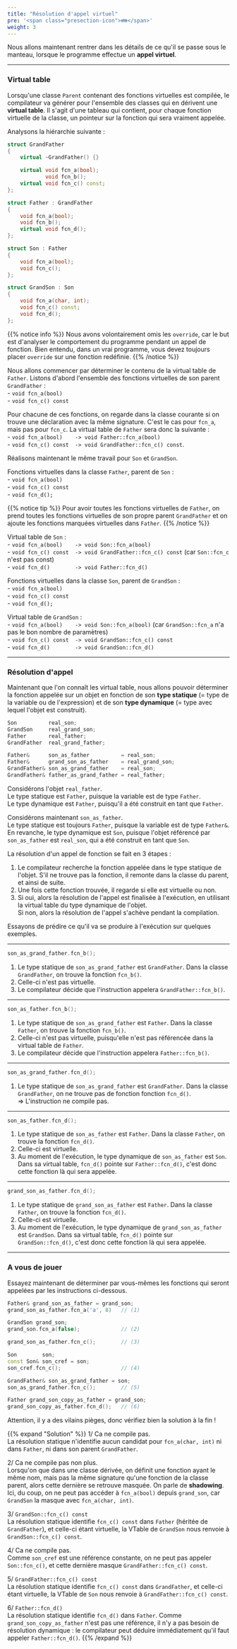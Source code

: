 ```yaml
---
title: "Résolution d'appel virtuel"
pre: '<span class="presection-icon">👪</span>'
weight: 3
---
```


Nous allons maintenant rentrer dans les détails de ce qu'il se passe sous le manteau, lorsque le programme effectue un **appel virtuel**.

---

### Virtual table 

Lorsqu'une classe `Parent` contenant des fonctions virtuelles est compilée, le compilateur va générer pour l'ensemble des classes qui en dérivent une **virtual table**.
Il s'agit d'une tableau qui contient, pour chaque fonction virtuelle de la classe, un pointeur sur la fonction qui sera vraiment appelée.

Analysons la hiérarchie suivante :

```cpp
struct GrandFather
{
    virtual ~GrandFather() {}

    virtual void fcn_a(bool);
            void fcn_b();
    virtual void fcn_c() const;
};

struct Father : GrandFather
{
    void fcn_a(bool);
    void fcn_b();
    virtual void fcn_d();
};

struct Son : Father
{
    void fcn_a(bool);
    void fcn_c();
};

struct GrandSon : Son
{
    void fcn_a(char, int);
    void fcn_c() const;
    void fcn_d();
};
```

{{% notice info %}}
Nous avons volontairement omis les `override`, car le but est d'analyser le comportement du programme pendant un appel de fonction.
Bien entendu, dans un vrai programme, vous devez toujours placer `override` sur une fonction redéfinie.
{{% /notice %}}

Nous allons commencer par déterminer le contenu de la virtual table de `Father`.
Listons d'abord l'ensemble des fonctions virtuelles de son parent `GrandFather` :\
\- `void fcn_a(bool)`\
\- `void fcn_c() const`

Pour chacune de ces fonctions, on regarde dans la classe courante si on trouve une déclaration avec la même signature. C'est le cas pour `fcn_a`, mais pas pour `fcn_c`.
La virtual table de `Father` sera donc la suivante :\
\- `void fcn_a(bool)    -> void Father::fcn_a(bool)`\
\- `void fcn_c() const  -> void GrandFather::fcn_c() const`.

Réalisons maintenant le même travail pour `Son` et `GrandSon`.

Fonctions virtuelles dans la classe `Father`, parent de `Son` :\
\- `void fcn_a(bool)`\
\- `void fcn_c() const`\
\- `void fcn_d();`

{{% notice tip %}}
Pour avoir toutes les fonctions virtuelles de `Father`, on prend toutes les fonctions virtuelles de son propre parent `GrandFather` et on ajoute les fonctions marquées virtuelles dans `Father`.
{{% /notice %}}

Virtual table de `Son` :\
\- `void fcn_a(bool)    -> void Son::fcn_a(bool)`\
\- `void fcn_c() const  -> void GrandFather::fcn_c() const` (car `Son::fcn_c` n'est pas const)\
\- `void fcn_d()        -> void Father::fcn_d()`

Fonctions virtuelles dans la classe `Son`, parent de `GrandSon` :\
\- `void fcn_a(bool)`\
\- `void fcn_c() const`\
\- `void fcn_d();`

Virtual table de `GrandSon` :\
\- `void fcn_a(bool)    -> void Son::fcn_a(bool)` (car `GrandSon::fcn_a` n'a pas le bon nombre de paramètres)\
\- `void fcn_c() const  -> void GrandSon::fcn_c() const`\
\- `void fcn_d()        -> void GrandSon::fcn_d()`

---

### Résolution d'appel

Maintenant que l'on connaît les virtual table, nous allons pouvoir déterminer la fonction appelée sur un objet en fonction de son **type statique** (= type de la variable ou de l'expression) et de son **type dynamique** (= type avec lequel l'objet est construit).

```cpp
Son          real_son;
GrandSon     real_grand_son;
Father       real_father;
GrandFather  real_grand_father;

Father&      son_as_father          = real_son;
Father&      grand_son_as_father    = real_grand_son;
GrandFather& son_as_grand_father    = real_son;
GrandFather& father_as_grand_father = real_father;
```

Considérons l'objet `real_father`.\
Le type statique est `Father`, puisque la variable est de type `Father`.\
Le type dynamique est `Father`, puisqu'il a été construit en tant que `Father`.

Considérons maintenant `son_as_father`.\
Le type statique est toujours `Father`, puisque la variable est de type `Father&`.\
En revanche, le type dynamique est `Son`, puisque l'objet référencé par `son_as_father` est `real_son`, qui a été construit en tant que `Son`.

La résolution d'un appel de fonction se fait en 3 étapes :
1. Le compilateur recherche la fonction appelée dans le type statique de l'objet. S'il ne trouve pas la fonction, il remonte dans la classe du parent, et ainsi de suite.
2. Une fois cette fonction trouvée, il regarde si elle est virtuelle ou non.
3. Si oui, alors la résolution de l'appel est finalisée à l'exécution, en utilisant la virtual table du type dynamique de l'objet.\
Si non, alors la résolution de l'appel s'achève pendant la compilation.

Essayons de prédire ce qu'il va se produire à l'exécution sur quelques exemples.

---

```cpp
son_as_grand_father.fcn_b();
```

1. Le type statique de `son_as_grand_father` est `GrandFather`. Dans la classe `GrandFather`, on trouve la fonction `fcn_b()`.
2. Celle-ci n'est pas virtuelle.
3. Le compilateur décide que l'instruction appelera `GrandFather::fcn_b()`.

---

```cpp
son_as_father.fcn_b();
```

1. Le type statique de `son_as_grand_father` est `Father`. Dans la classe `Father`, on trouve la fonction `fcn_b()`.
2. Celle-ci n'est pas virtuelle, puisqu'elle n'est pas référencée dans la virtual table de `Father`.
3. Le compilateur décide que l'instruction appelera `Father::fcn_b()`.

---

```cpp
son_as_grand_father.fcn_d();
```

1. Le type statique de `son_as_grand_father` est `GrandFather`. Dans la classe `GrandFather`, on ne trouve pas de fonction fonction `fcn_d()`.\
=> L'instruction ne compile pas.

---

```cpp
son_as_father.fcn_d();
```

1. Le type statique de `son_as_father` est `Father`. Dans la classe `Father`, on trouve la fonction `fcn_d()`.
2. Celle-ci est virtuelle.
3. Au moment de l'exécution, le type dynamique de `son_as_father` est `Son`. Dans sa virtual table, `fcn_d()` pointe sur `Father::fcn_d()`, c'est donc cette fonction là qui sera appelée.

---

```cpp
grand_son_as_father.fcn_d();
```

1. Le type statique de `grand_son_as_father` est `Father`. Dans la classe `Father`, on trouve la fonction `fcn_d()`.
2. Celle-ci est virtuelle.
3. Au moment de l'exécution, le type dynamique de `grand_son_as_father` est `GrandSon`. Dans sa virtual table, `fcn_d()` pointe sur `GrandSon::fcn_d()`, c'est donc cette fonction là qui sera appelée.

---

### A vous de jouer

Essayez maintenant de déterminer par vous-mêmes les fonctions qui seront appelées par les instructions ci-dessous.
```cpp
Father& grand_son_as_father = grand_son;
grand_son_as_father.fcn_a('a', 8)   // (1)

GrandSon grand_son;
grand_son.fcn_a(false);             // (2)

grand_son_as_father.fcn_c();        // (3)

Son        son;
const Son& son_cref = son;
son_cref.fcn_c();                   // (4)

GrandFather& son_as_grand_father = son;
son_as_grand_father.fcn_c();        // (5)

Father grand_son_copy_as_father = grand_son;
grand_son_copy_as_father.fcn_d();   // (6)
```

Attention, il y a des vilains pièges, donc vérifiez bien la solution à la fin !

{{% expand "Solution" %}}
1/ Ca ne compile pas.\
La résolution statique n'identifie aucun candidat pour `fcn_a(char, int)` ni dans `Father`, ni dans son parent `GrandFather`.

2/ Ca ne compile pas non plus.\
Lorsqu'on que dans une classe dérivée, on définit une fonction ayant le même nom, mais pas la même signature qu'une fonction de la classe parent, alors cette dernière se retrouve masquée. On parle de **shadowing**. Ici, du coup, on ne peut pas accéder à `fcn_a(bool)` depuis `grand_son`, car `GrandSon` la masque avec `fcn_a(char, int)`.

3/ `GrandSon::fcn_c() const`\
La résolution statique identifie `fcn_c() const` dans `Father` (héritée de `GrandFather`), et celle-ci étant virtuelle, la VTable de `GrandSon` nous renvoie à `GrandSon::fcn_c() const`.

4/ Ca ne compile pas.\
Comme `son_cref` est une référence constante, on ne peut pas appeler `Son::fcn_c()`, et cette dernière masque `GrandFather::fcn_c() const`.

5/ `GrandFather::fcn_c() const`\
La résolution statique identifie `fcn_c() const` dans `GrandFather`, et celle-ci étant virtuelle, la VTable de `Son` nous renvoie à `GrandFather::fcn_c() const`.

6/ `Father::fcn_d()`\
La résolution statique identifie `fcn_d()` dans `Father`.
Comme `grand_son_copy_as_father` n'est pas une référence, il n'y a pas besoin de résolution dynamique : le compilateur peut déduire immédiatement qu'il faut appeler `Father::fcn_d()`.
{{% /expand %}}
